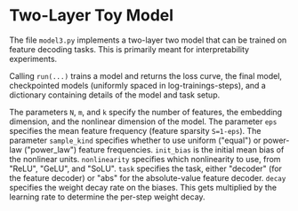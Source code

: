 # Two-Layer Toy Model

The file `model3.py` implements a two-layer two model that can be trained on feature decoding tasks. This is primarily meant for interpretability experiments.

Calling `run(...)` trains a model and returns the loss curve, the final model, checkpointed models (uniformly spaced in log-trainings-steps), and a dictionary containing details of the model and task setup.

The parameters `N`, `m`, and `k` specify the number of features, the embedding dimension, and the nonlinear dimension of the model. The parameter `eps` specifies the mean feature frequency (feature sparsity `S=1-eps`). The parameter `sample_kind` specifies whether to use uniform ("equal") or power-law ("power_law") feature frequencies. `init_bias` is the initial mean bias of the nonlinear units. `nonlinearity` specifies which nonlinearity to use, from "ReLU", "GeLU", and "SoLU". `task` specifies the task, either "decoder" (for the feature decoder) or "abs" for the absolute-value feature decoder. `decay` specifies the weight decay rate on the biases. This gets multiplied by the learning rate to determine the per-step weight decay.
